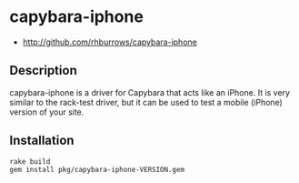 # capybara-iphone

* http://github.com/rhburrows/capybara-iphone

## Description

capybara-iphone is a driver for Capybara that acts like an iPhone. It
is very similar to the rack-test driver, but it can be used to test a
mobile (iPhone) version of your site.

## Installation

    rake build
    gem install pkg/capybara-iphone-VERSION.gem

